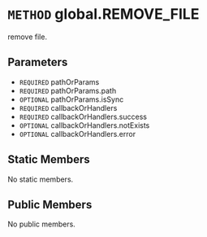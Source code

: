 # `METHOD` global.REMOVE_FILE
remove file.

## Parameters
* `REQUIRED` pathOrParams 
* `REQUIRED` pathOrParams.path 
* `OPTIONAL` pathOrParams.isSync 
* `REQUIRED` callbackOrHandlers 
* `REQUIRED` callbackOrHandlers.success 
* `OPTIONAL` callbackOrHandlers.notExists 
* `OPTIONAL` callbackOrHandlers.error 

## Static Members
No static members.

## Public Members
No public members.

